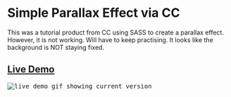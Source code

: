 # Simple Parallax Effect via CC
This was a tutorial product from CC using SASS to create a parallax effect. However, it is not working.
Will have to keep practising. It looks like the background is NOT staying fixed. 

## <a href="https://daryldelrosario.github.io/cc-parallax-test/">Live Demo</a>
<kbd><img src="./cc-parallax-text-ld-not-working.gif" alt="live demo gif showing current version"></kbd>